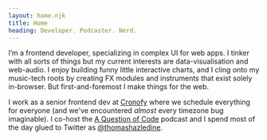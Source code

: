 ```yaml
---
layout: home.njk
title: Home
heading: Developer. Podcaster. Nerd.
---
```


I’m a frontend developer, specializing in complex UI for web apps. I tinker with all sorts of things but my current interests are data-visualisation and web-audio. I enjoy building funny little interactive charts, and I cling onto my music-tech roots by creating FX modules and instruments that exist solely in-browser. But first-and-foremost I make things for the web.

I work as a senior frontend dev at [Cronofy](https://docs.cronofy.com) where we schedule everything for everyone (and we've encountered *almost* every timezone bug imaginable). I co-host the [A Question of Code](https://aqoc.dev) podcast and I spend most of the day glued to Twitter as [@thomashazledine](http://twitter.com/thomashazledine).